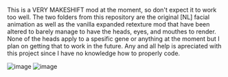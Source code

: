 This is a VERY MAKESHIFT mod at the moment, so don't expect it to work too well. The two folders from this repository are the original [NL] facial animation as well as the vanilla expanded retexture mod that have been altered to barely manage to have the heads, eyes, and mouthes to render. None of the heads apply to a spesific gene or anything at the moment but I plan on getting that to work in the future. Any and all help is apreciated with this project since I have no knowledge how to properly code.

![image](https://github.com/HappyHy3na/RJW-Sized-Apparel-Zero-NL-Head-Animations/assets/103284781/b223a6a8-c4c4-4691-9ce6-61fa34819b06)
![image](https://github.com/Axolotlman1010/RJW-Sized-Apparel-Zero-NL-Head-Animations/assets/103284781/a34bc456-1b77-4f4e-9b90-862eb4795775)

